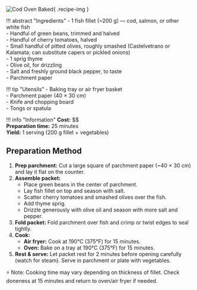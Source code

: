 ![Cod Oven Baked](../images/cod-oven-baked.jpg){ .recipe-img }

!!! abstract "Ingredients"
    - 1 fish fillet (~200 g) — cod, salmon, or other white fish  
    - Handful of green beans, trimmed and halved  
    - Handful of cherry tomatoes, halved  
    - Small handful of pitted olives, roughly smashed (Castelvetrano or Kalamata; can substitute capers or pickled onions)  
    - 1 sprig thyme  
    - Olive oil, for drizzling  
    - Salt and freshly ground black pepper, to taste  
    - Parchment paper  

!!! tip "Utensils"
    - Baking tray or air fryer basket  
    - Parchment paper (40 × 30 cm)  
    - Knife and chopping board  
    - Tongs or spatula  

!!! info "Information"
    **Cost:** $$  
    **Preparation time:** 25 minutes  
    **Yield:** 1 serving (200 g fillet + vegetables)  

## Preparation Method

1. **Prep parchment:** Cut a large square of parchment paper (~40 × 30 cm) and lay it flat on the counter.  
2. **Assemble packet:**  
   - Place green beans in the center of parchment.  
   - Lay fish fillet on top and season with salt.  
   - Scatter cherry tomatoes and smashed olives over the fish.  
   - Add thyme sprig.  
   - Drizzle generously with olive oil and season with more salt and pepper.  
3. **Fold packet:** Fold parchment over fish and crimp or twist edges to seal tightly.  
4. **Cook:**  
   - **Air fryer:** Cook at 190°C (375°F) for 15 minutes.  
   - **Oven:** Bake on a tray at 190°C (375°F) for 15 minutes.  
5. **Rest & serve:** Let packet rest for 2 minutes before opening carefully (watch for steam). Serve in parchment or plate with vegetables.  

⚡ Note: Cooking time may vary depending on thickness of fillet. Check doneness at 15 minutes and return to oven/air fryer if needed.